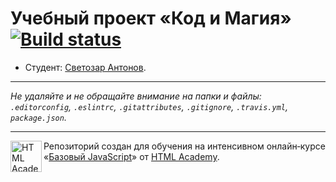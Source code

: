 # Учебный проект «Код и Магия» [![Build status][travis-image]][travis-url]

* Студент: [Светозар Антонов](https://up.htmlacademy.ru/javascript/11/user/359767).

---

_Не удаляйте и не обращайте внимание на папки и файлы:_<br>
_`.editorconfig`, `.eslintrc`, `.gitattributes`, `.gitignore`, `.travis.yml`, `package.json`._

---

<a href="https://htmlacademy.ru/intensive/javascript"><img align="left" width="50" height="50" title="HTML Academy" src="https://up.htmlacademy.ru/static/img/intensive/javascript/logo-for-github.svg"></a>

Репозиторий создан для обучения на интенсивном онлайн‑курсе «[Базовый JavaScript](https://htmlacademy.ru/intensive/javascript)» от [HTML Academy](https://htmlacademy.ru).

[travis-image]: https://travis-ci.org/htmlacademy-javascript/359767-code-and-magick.svg?branch=master
[travis-url]: https://travis-ci.org/htmlacademy-javascript/359767-code-and-magick
